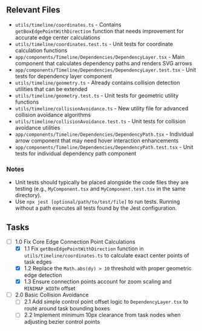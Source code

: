 ## Relevant Files

- `utils/timeline/coordinates.ts` - Contains `getBoxEdgePointWithDirection` function that needs improvement for accurate edge center calculations
- `utils/timeline/coordinates.test.ts` - Unit tests for coordinate calculation functions
- `app/components/Timeline/Dependencies/DependencyLayer.tsx` - Main component that calculates dependency paths and renders SVG arrows
- `app/components/Timeline/Dependencies/DependencyLayer.test.tsx` - Unit tests for dependency layer component
- `utils/timeline/geometry.ts` - Already contains collision detection utilities that can be extended
- `utils/timeline/geometry.test.ts` - Unit tests for geometric utility functions
- `utils/timeline/collisionAvoidance.ts` - New utility file for advanced collision avoidance algorithms
- `utils/timeline/collisionAvoidance.test.ts` - Unit tests for collision avoidance utilities
- `app/components/Timeline/Dependencies/DependencyPath.tsx` - Individual arrow component that may need hover interaction enhancements
- `app/components/Timeline/Dependencies/DependencyPath.test.tsx` - Unit tests for individual dependency path component

### Notes

- Unit tests should typically be placed alongside the code files they are testing (e.g., `MyComponent.tsx` and `MyComponent.test.tsx` in the same directory).
- Use `npx jest [optional/path/to/test/file]` to run tests. Running without a path executes all tests found by the Jest configuration.

## Tasks

- [ ] 1.0 Fix Core Edge Connection Point Calculations
  - [x] 1.1 Fix `getBoxEdgePointWithDirection` function in `utils/timeline/coordinates.ts` to calculate exact center points of task edges
  - [x] 1.2 Replace the `Math.abs(dy) > 10` threshold with proper geometric edge detection
  - [x] 1.3 Ensure connection points account for zoom scaling and `MINIMAP_WIDTH` offset

- [ ] 2.0 Basic Collision Avoidance
  - [ ] 2.1 Add simple control point offset logic to `DependencyLayer.tsx` to route around task bounding boxes
  - [ ] 2.2 Implement minimum 10px clearance from task nodes when adjusting bezier control points
